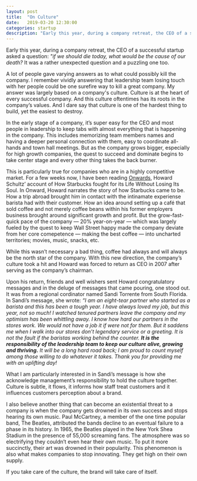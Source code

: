 ```yaml
---
layout: post
title:  "On Culture"
date:   2019-03-20 12:30:00
categories: startup
description: "Early this year, during a company retreat, the CEO of a successful startup asked a simple question: if we should die today, what would be the cause of our death? It was a rather unexpected question and a puzzling one too."
---
```


Early this year, during a company retreat, the CEO of a successful startup asked a question: _"if we should die today, what would be the cause of our death?_ It was a rather unexpected question and a puzzling one too. 

A lot of people gave varying answers as to what could possibly kill the company. I remember vividly answering that leadership team losing touch with her people could be one surefire way to kill a great company. My answer was largely based on a company's culture. Culture is at the heart of every successful company. And this culture oftentimes has its roots in the company’s values. And I dare say that culture is one of the hardest thing to build, yet the easiest to destroy. 

In the early stage of a company, it’s super easy for the CEO and most people in leadership to keep tabs with almost everything that is happening in the company. This includes memorizing team members names and having a deeper personal connection with them, easy to coordinate all-hands and town hall meetings. But as the company grows bigger, especially for high growth companies, the quest to succeed and dominate begins to take center stage and every other thing takes the back burner. 

This is particularly true for companies who are in a highly competitive market. For a few weeks now, I have been reading [Onwards](https://www.amazon.com/Onward-Starbucks-Fought-without-Losing/dp/1605292885/), Howard Schultz’ account of How Starbucks fought for its Life Without Losing Its Soul. In Onward, Howard narrates the story of how Starbucks came to be. How a trip abroad brought him in contact with the intinamate experiense barista had with their customer. How an idea around setting up a café that sold coffee and not merely coffee beans within his former employers business brought around significant growth and profit.  But the grow-fast-quick pace of the company &mdash; 20% year-on-year &mdash; which was largely fueled by the quest to keep Wall Street happy made the company deviate from her core comepetence &mdash; making the best coffee &mdash; into uncharted territories; movies, music, snacks, etc.

While this wasn’t necessary a bad thing, coffee had always and will always be the north star of the company. With this new direction, the company’s culture took a hit and Howard was forced to return as CEO in 2007 after serving as the company’s chairman. 

Upon his return, friends and well wishers sent Howard congratulatory messages and in the deluge of messages that came pouring, one stood out. It was from a regional cordinator named Sandi Torrente from South Florida. In Sandi’s message, she wrote: _“I am an eight-tear partner who started as a barista and this has been a tough year. I have always loved my job, but this year, not so much! I watched tenured partners leave the company and my optimism has been whittling away. I know how hard our partners in the stores work. We would not have a job it if were not for them. But it saddens me when I walk into our stores don’t legendary service or a greeting. It is not the fault if the baristas working behind the counter. **It is the responsibility of the leadership team to keep our culture alive, growing and thriving.** It will be a long hard road back; I am proud to count myself among those willing to do whatever it takes. Thank you for providing me with an uplifting day!_

What I am particularly interested in in Sandi’s message is how she acknowledge management’s responsibility to hold the culture together. Culture is subtle, it flows, it informs how staff treat customers and it influences customers perception about a brand. 

I also believe another thing that can become an existential threat to a company is when the company gets drowned in its own success and stops hearing its own music. Paul McCartney, a member of the one time popular band, The Beatles, attributed the bands decline to an eventual failure to a phase in its history. In 1965, the Beatles played in the New York Shea Stadium in the presence of 55,000 screaming fans. The atmosphere was so electrifying they couldn’t even hear their own music. To put it more succinctly, their art was drowned in their popularity. This phenomenon is also what makes companies to stop innovating. They get high on their own supply. 

If you take care of the culture, the brand will take care of itself. 